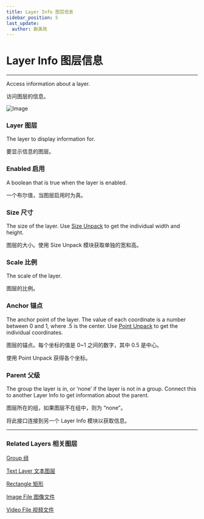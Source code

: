 ```yaml
---
title: Layer Info 图层信息
sidebar_position: 5
last_update:
  author: 蒯美政
---
```


# Layer Info 图层信息

---

Access information about a layer.

访问图层的信息。

![Image](@site/static/img/docs/Utility/layer-info.png)

### Layer 图层

The layer to display information for.

要显示信息的图层。

### Enabled 启用

A boolean that is true when the layer is enabled.

一个布尔值，当图层启用时为真。

### Size 尺寸

The size of the layer. Use [Size Unpack](./Point%20Unpack.md) to get the individual width and height.

图层的大小。使用 Size Unpack 模块获取单独的宽和高。

### Scale 比例

The scale of the layer.

图层的比例。

### Anchor 锚点

The anchor point of the layer. The value of each coordinate is a number between 0 and 1, where .5 is the center. Use [Point Unpack](./Point%20Unpack.md) to get the individual coordinates.

图层的锚点。每个坐标的值是 0~1 之间的数字，其中 0.5 是中心。

使用 Point Unpack 获得各个坐标。

### Parent 父级

The group the layer is in, or ‘none’ if the layer is not in a group. Connect this to another Layer Info to get information about the parent.

图层所在的组，如果图层不在组中，则为 “none”。

将此接口连接到另一个 Layer Info 模块以获取信息。

---

### Related Layers 相关图层

[Group 组](./../Layer/Group.md)

[Text Layer 文本图层](./../Layer/Text%20Layer.md)

[Rectangle 矩形](./../Layer/Rectangle.md)

[Image File 图像文件](./../Layer/Image%20File.md)

[Video File 视频文件](./../Layer/Video%20File.md)
